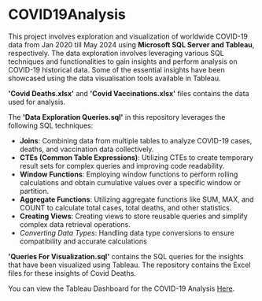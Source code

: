 # COVID19Analysis
This project involves exploration and visualization of worldwide COVID-19 data from Jan 2020 till May 2024 using **Microsoft SQL Server and Tableau**, respectively. The data exploration involves leveraging various SQL techniques and functionalities to gain insights and perform analysis on COVID-19 historical data. Some of the essential insights have been showcased using the data visualisation tools available in Tableau.

**'Covid Deaths.xlsx'** and **'Covid Vaccinations.xlsx'** files contains the data used for analysis.

The **'Data Exploration Queries.sql'** in this repository leverages the following SQL techniques:

* **Joins**: Combining data from multiple tables to analyze COVID-19 cases, deaths, and vaccination data collectively.
* **CTEs (Common Table Expressions)**: Utilizing CTEs to create temporary result sets for complex queries and improving code readability.
* **Window Functions**: Employing window functions to perform rolling calculations and obtain cumulative values over a specific window or partition.
* **Aggregate Functions**: Utilizing aggregate functions like SUM, MAX, and COUNT to calculate total cases, total deaths, and other statistics.
* **Creating Views**: Creating views to store reusable queries and simplify complex data retrieval operations.
* *Converting Data Types*: Handling data type conversions to ensure compatibility and accurate calculations

**'Queries For Visualization.sql'** contains the SQL queries for the insights that have been visualized using Tableau. The repository contains the Excel files for these insights of Covid Deaths.

You can view the Tableau Dashboard for the COVID-19 Analysis [Here](https://public.tableau.com/app/profile/riya.shah5410/viz/COVID19Analysis_17193058066240/Dashboard).
